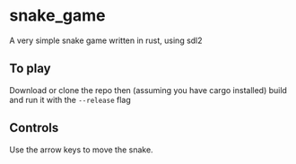 # snake_game

A very simple snake game written in rust, using sdl2

## To play

Download or clone the repo then (assuming you have cargo installed) build and run it with the `--release` flag

## Controls

Use the arrow keys to move the snake.
